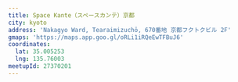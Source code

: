 ```yaml
---
title: Space Kante（スペースカンテ）京都
city: kyoto
address: 'Nakagyo Ward, Tearaimizuchō, 670番地 京都フクトクビル 2F'
gmaps: 'https://maps.app.goo.gl/oRLi1iRQeEwTFBuJ6'
coordinates:
  lat: 35.005253
  lng: 135.76003
meetupId: 27370201
---
```


